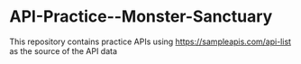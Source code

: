 # API-Practice--Monster-Sanctuary
This repository contains practice APIs using https://sampleapis.com/api-list as the source of the API data
